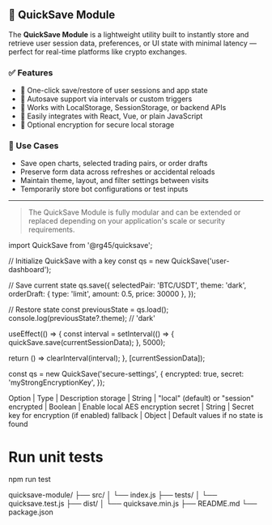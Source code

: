 ## 💾 QuickSave Module

The **QuickSave Module** is a lightweight utility built to instantly store and retrieve user session data, preferences, or UI state with minimal latency — perfect for real-time platforms like crypto exchanges.

### ✅ Features

- 🔹 One-click save/restore of user sessions and app state  
- 🔹 Autosave support via intervals or custom triggers  
- 🔹 Works with LocalStorage, SessionStorage, or backend APIs  
- 🔹 Easily integrates with React, Vue, or plain JavaScript  
- 🔹 Optional encryption for secure local storage

### 🔧 Use Cases

- Save open charts, selected trading pairs, or order drafts  
- Preserve form data across refreshes or accidental reloads  
- Maintain theme, layout, and filter settings between visits  
- Temporarily store bot configurations or test inputs

---

> The QuickSave Module is fully modular and can be extended or replaced depending on your application's scale or security requirements.

<script src="quicksave.min.js"></script>

import QuickSave from '@rg45/quicksave';

// Initialize QuickSave with a key
const qs = new QuickSave('user-dashboard');

// Save current state
qs.save({
  selectedPair: 'BTC/USDT',
  theme: 'dark',
  orderDraft: { type: 'limit', amount: 0.5, price: 30000 },
});

// Restore state
const previousState = qs.load();
console.log(previousState?.theme); // 'dark'

useEffect(() => {
  const interval = setInterval(() => {
    quickSave.save(currentSessionData);
  }, 5000);

  return () => clearInterval(interval);
}, [currentSessionData]);

const qs = new QuickSave('secure-settings', {
  encrypted: true,
  secret: 'myStrongEncryptionKey',
});

Option | Type | Description
storage | String | "local" (default) or "session"
encrypted | Boolean | Enable local AES encryption
secret | String | Secret key for encryption (if enabled)
fallback | Object | Default values if no state is found

# Run unit tests
npm run test

quicksave-module/
├── src/
│   └── index.js
├── tests/
│   └── quicksave.test.js
├── dist/
│   └── quicksave.min.js
├── README.md
└── package.json
